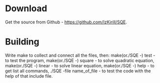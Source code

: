 # Download
Get the source from Github - https://github.com/IzKirill/SQE.
# Building
Write make to collect and connect all the files, then:
make(or./SQE -) test - to test the program,
make(or./SQE -) square - to solve quadratic equation,
make(or./SQE -) linear - to solve linear equation,
make(or./SQE -) help - to get list all commands,
./SQE -file name_of_file - to test the code with the help of that include file.

